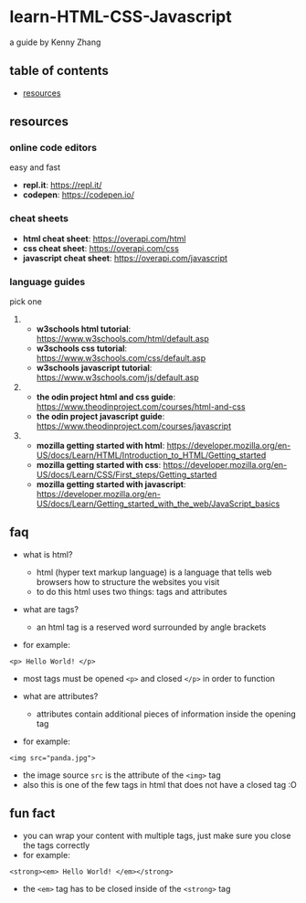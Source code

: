 # learn-HTML-CSS-Javascript
a guide by Kenny Zhang

## table of contents

- [resources](#resources)


## resources
### online code editors
easy and fast 
- **repl.it**: https://repl.it/
- **codepen**: https://codepen.io/
### cheat sheets
- **html cheat sheet**: https://overapi.com/html
- **css cheat sheet**: https://overapi.com/css
- **javascript cheat sheet**: https://overapi.com/javascript
### language guides
pick one
1. - **w3schools html tutorial**: https://www.w3schools.com/html/default.asp
   - **w3schools css tutorial**: https://www.w3schools.com/css/default.asp
   - **w3schools javascript tutorial**: https://www.w3schools.com/js/default.asp
2. - **the odin project html and css guide**: https://www.theodinproject.com/courses/html-and-css
   - **the odin project javascript guide**: https://www.theodinproject.com/courses/javascript
3. - **mozilla getting started with html**: https://developer.mozilla.org/en-US/docs/Learn/HTML/Introduction_to_HTML/Getting_started
   - **mozilla getting started with css**: https://developer.mozilla.org/en-US/docs/Learn/CSS/First_steps/Getting_started
   - **mozilla getting started with javascript**: https://developer.mozilla.org/en-US/docs/Learn/Getting_started_with_the_web/JavaScript_basics

## faq
- what is html?
  - html (hyper text markup language) is a language that tells web browsers how to structure the websites you visit
  - to do this html uses two things: tags and attributes

- what are tags?
  - an html tag is a reserved word surrounded by angle brackets
- for example:

`<p> Hello World! </p>`

- most tags must be opened `<p>` and closed `</p>` in order to function

- what are attributes?
  - attributes contain additional pieces of information inside the opening tag
- for example:

`<img src="panda.jpg">`

- the image source `src` is the attribute of the `<img>` tag
- also this is one of the few tags in html that does not have a closed tag :O

## fun fact
- you can wrap your content with multiple tags, just make sure you close the tags correctly
- for example:

`<strong><em> Hello World! </em></strong>`

- the `<em>` tag has to be closed inside of the `<strong>` tag
